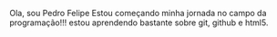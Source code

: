 Ola, sou Pedro Felipe 
Estou começando minha jornada no campo da programação!!!
estou aprendendo bastante sobre git, github e html5.


<!---
pfelvaz/pfelvaz is a ✨ special ✨ repository because its `README.md` (this file) appears on your GitHub profile.
You can click the Preview link to take a look at your changes.
--->
